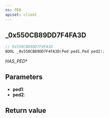 ```yaml
---
ns: PED
apiset: client
---
```

## _0x550CB89DD7F4FA3D

```c
// 0x550CB89DD7F4FA3D
BOOL _0x550CB89DD7F4FA3D(Ped ped1,Ped ped2);
```

_HAS_PED_*

## Parameters
* **ped1**:
* **ped2**:

## Return value